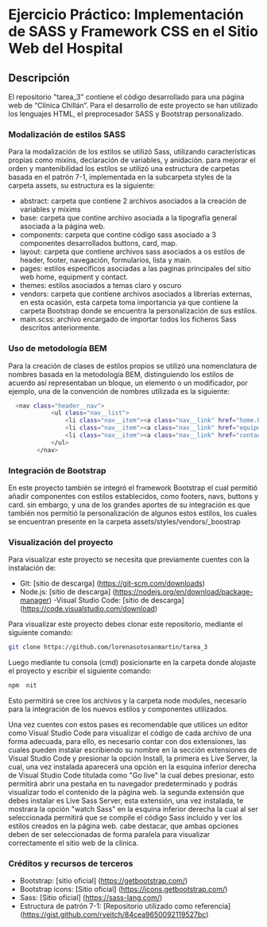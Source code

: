 # Ejercicio Práctico: Implementación de SASS y Framework CSS en el Sitio Web del Hospital
## Descripción
El repositorio "tarea_3" contiene el código desarrollado para una página web de “Clínica Chillán”. Para el desarrollo de este proyecto se han utilizado los lenguajes HTML, el preprocesador SASS y Bootstrap personalizado.

### Modalización de estilos SASS
Para la modalización de los estilos se utilizó Sass, utilizando características propias como mixins, declaración de variables, y anidación. para mejorar el orden y mantenibilidad los estilos se utilizó una estructura de carpetas basada en el patrón 7-1, implementada en la subcarpeta styles de la carpeta assets, su estructura es la siguiente: 
- abstract: carpeta que contiene 2 archivos asociados a la creación de variables y mixims
- base: carpeta que contine archivo asociada a la tipografía general asociada a la página web.
- components: carpeta que contine código sass asociado a 3 componentes desarrollados buttons, card, map.
- layout: carpeta que contiene archivos sass asociados a os estilos de header, footer, navegación, formularios, lista y main.
- pages: estilos específicos asociadas a las paginas principales del sitio web home, equipment y contact.
- themes: estilos asociados a temas claro y oscuro
- vendors: carpeta que contiene archivos asociados a librerías externas, en esta ocasión, esta carpeta toma importancia ya que contiene la carpeta Bootstrap donde se encuentra la personalización de sus estilos.
- main.scss: archivo encargado de importar todos los ficheros Sass descritos anteriormente.

### Uso de metodología BEM
Para la creación de clases de estilos propios se utilizó una nomenclatura de nombres basada en la metodología BEM, distinguiendo los estilos de acuerdo así representaban un bloque, un elemento o un modificador, por ejemplo, una de la convención de nombres utilizada es la siguiente: 
```bash
  <nav class="header__nav">
            <ul class="nav__list">
                <li class="nav__item"><a class="nav__link" href="home.html">Inicio</a></li>
                <li class="nav__item"><a class="nav__link" href="equipment.html">Equipo</a></li>
                <li class="nav__item"><a class="nav__link" href="contact.html">Contacto</a></li>
            </ul>
        </nav>
```
### Integración de Bootstrap
En este proyecto también se integró el framework Bootstrap el cual permitió añadir componentes con estilos establecidos, como footers, navs, buttons y card. sin embargo, y una de los grandes aportes de su integración es que también nos permitió la personalización de algunos estos estilos, los cuales se encuentran presente en la carpeta assets/styles/vendors/_boostrap

### Visualización del proyecto
Para visualizar este proyecto se necesita que previamente cuentes con la instalación de:
- Git: [sitio de descarga] (https://git-scm.com/downloads)
- Node.js: [sitio de descarga] (https://nodejs.org/en/download/package-manager)
 -Visual Studio Code: [sitio de descarga] (https://code.visualstudio.com/download)
  
Para visualizar este proyecto debes clonar este repositorio, mediante el siguiente comando:
```bash
git clone https://github.com/lorenasotosanmartin/tarea_3
```
Luego mediante tu consola (cmd) posicionarte en la carpeta donde alojaste el proyecto y escribir el siguiente comando: 
```bash
npm  nit
```
Esto permitirá se cree los archivos y la carpeta node modules, necesario para la integración de los nuevos estilos y componentes utilizados.

Una vez cuentes con estos pases es recomendable que utilices un editor como Visual Studio Code para visualizar el código de cada archivo de una forma adecuada, para ello, es necesario contar con dos extensiones, las cuales pueden instalar escribiendo su nombre en la sección extensiones de Visual Studio Code y presionar la opción Install, la primera es Live Server, la cual, una vez instalada aparecerá una opción en la esquina inferior derecha de Visual Studio Code titulada como "Go live" la cual debes presionar, esto permitirá abrir una pestaña en tu navegador predeterminado y podrás visualizar todo el contenido de la página web. la segunda extensión que debes instalar es Live Sass Server, esta extensión, una vez instalada, te mostrara la opción "watch Sass" en la esquina inferior derecha la cual al ser seleccionada permitirá que se compile el código Sass incluido y ver los estilos creados en la página web. cabe destacar, que ambas opciones deben de ser seleccionadas de forma paralela para visualizar correctamente el sitio web de la clínica.

### Créditos y recursos de terceros
- Bootstrap: [sitio oficial] (https://getbootstrap.com/)
- Bootstrap icons: [Sitio oficial] (https://icons.getbootstrap.com/)
- Sass: [Sitio oficial] (https://sass-lang.com/)
- Estructura de patrón 7-1: [Repositorio utilizado como referencia] (https://gist.github.com/rveitch/84cea9650092119527bc)

  
